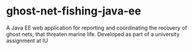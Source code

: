 # ghost-net-fishing-java-ee
A Java EE web application for reporting and coordinating the recovery of ghost nets, that threaten marine life. Developed as part of a university assignment at IU
